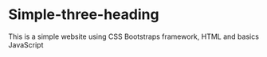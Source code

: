 # Simple-three-heading
This is a simple website using CSS Bootstraps framework, HTML and basics JavaScript
